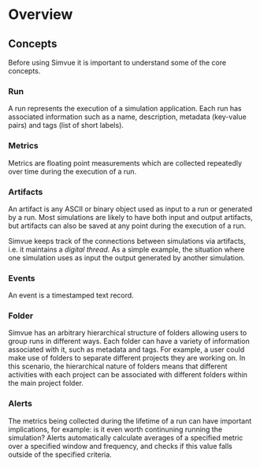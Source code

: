 # Overview

## Concepts

Before using Simvue it is important to understand some of the core concepts.

### Run

A run represents the execution of a simulation application. Each run has associated information such as a name,
description, metadata (key-value pairs) and tags (list of short labels).

### Metrics

Metrics are floating point measurements which are collected repeatedly over time during the execution of a run.

### Artifacts

An artifact is any ASCII or binary object used as input to a run or generated by a run. Most simulations are likely to have
both input and output artifacts, but artifacts can also be saved at any point during the execution of a run.

Simvue keeps track of the connections between simulations via artifacts, i.e. it maintains a *digital thread*. As a simple example,
the situation where one simulation uses as input the output generated by another simulation.

### Events

An event is a timestamped text record.

### Folder

Simvue has an arbitrary hierarchical structure of folders allowing users to group runs in different ways. Each folder can have a variety of information associated with it, such as metadata and tags. For example, a user could make use of folders to separate different
projects they are working on. In this scenario, the hierarchical nature of folders means that different activities with each project
can be associated with different folders within the main project folder.

### Alerts
The metrics being collected during the lifetime of a run can have important implications, for example: is it even worth continuning
running the simulation? Alerts automatically calculate averages of a specified metric over a specified window and frequency, and
checks if this value falls outside of the specified criteria.
